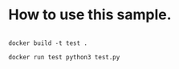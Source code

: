# How to use this sample.

```terminal

docker build -t test .

docker run test python3 test.py


```

